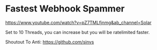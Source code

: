 # Fastest Webhook Spammer

https://www.youtube.com/watch?v=pZ7TMLfjnmg&ab_channel=Solar

Set to 10 Threads, you can increase but you will be ratelimited faster.

Shoutout To Anti:
https://github.com/sinvs
